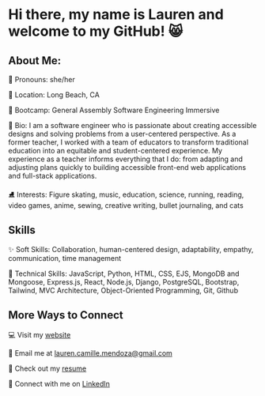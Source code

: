 # Hi there, my name is Lauren and welcome to my GitHub! 😸

## About Me:
🪪 Pronouns: she/her

📍 Location: Long Beach, CA

🌱 Bootcamp: General Assembly Software Engineering Immersive

📖 Bio: I am a software engineer who is passionate about creating accessible designs and solving problems from a user-centered perspective. As a former teacher, I worked with a team of educators to transform traditional education into an equitable and student-centered experience. My experience as a teacher informs everything that I do: from adapting and adjusting plans quickly to building accessible front-end web applications and full-stack applications.

⛸️ Interests: Figure skating, music, education, science, running, reading, video games, anime, sewing, creative writing, bullet journaling, and cats

## Skills
✨ Soft Skills: Collaboration, human-centered design, adaptability, empathy, communication, time management

🧠 Technical Skills: JavaScript, Python, HTML, CSS, EJS, MongoDB and Mongoose, Express.js, React, Node.js, Django, PostgreSQL, Bootstrap, Tailwind, MVC Architecture, Object-Oriented Programming, Git, Github


## More Ways to Connect
💻 Visit my [website](https://laurencmendoza.netlify.app/)

💌 Email me at lauren.camille.mendoza@gmail.com

📄 Check out my [resume](https://docs.google.com/document/d/1UaEQD-1KgskBYbQCISXJxpgWTsG7CN53UEUq9mdzNj4/edit?usp=sharing)

🔗 Connect with me on [LinkedIn](https://www.linkedin.com/in/lauren-c-mendoza/)

<!--
**laurencmendoza/laurencmendoza** is a ✨ _special_ ✨ repository because its `README.md` (this file) appears on your GitHub profile.

Here are some ideas to get you started:

- 🔭 I’m currently working on ...
- 🌱 I’m currently learning ...
- 👯 I’m looking to collaborate on ...
- 🤔 I’m looking for help with ...
- 💬 Ask me about ...
- 📫 How to reach me: ...
- 😄 Pronouns: ...
- ⚡ Fun fact: ...
-->
